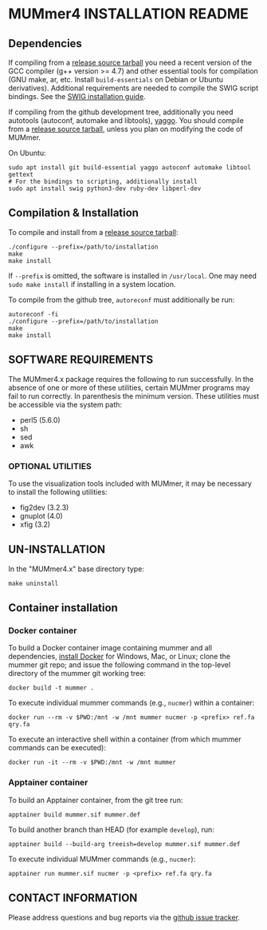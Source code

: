 # MUMmer4 INSTALLATION README

## Dependencies

If compiling from a [release source tarball](../../releases) you need a
recent version of the GCC compiler (g++ version >= 4.7) and other
essential tools for compilation (GNU make, ar, etc. Install
`build-essentials` on Debian or Ubuntu derivatives).  Additional
requirements are needed to compile the SWIG script bindings. See the
[SWIG installation guide](swig/INSTALL.md).

If compiling from the github development tree, additionally you need autotools (autoconf, automake and libtools),
[yaggo](https://github.com/gmarcais/yaggo/releases).
You should compile from a [release source tarball](../../releases), unless you plan on modifying the code of MUMmer.

On Ubuntu:

```Shell
sudo apt install git build-essential yaggo autoconf automake libtool gettext
# For the bindings to scripting, additionally install
sudo apt install swig python3-dev ruby-dev libperl-dev
```

## Compilation & Installation

To compile and install from a [release source tarball](../../releases):

```Shell
./configure --prefix=/path/to/installation
make
make install
```

If `--prefix` is omitted, the software is installed in
`/usr/local`. One may need `sudo make install` if installing in a
system location.

To compile from the github tree, `autoreconf` must additionally be run:
```Shell
autoreconf -fi
./configure --prefix=/path/to/installation
make
make install
```

## SOFTWARE REQUIREMENTS

The MUMmer4.x package requires the following to run successfully. In
the absence of one or more of these utilities, certain MUMmer programs
may fail to run correctly. In parenthesis the minimum version. These
utilities must be accessible via the system path:

* perl5 (5.6.0)
* sh
* sed
* awk

### OPTIONAL UTILITIES

To use the visualization tools included with MUMmer, it may be
necessary to install the following utilities:

* fig2dev (3.2.3)
* gnuplot (4.0)
* xfig    (3.2)



## UN-INSTALLATION

In the "MUMmer4.x" base directory type:

```Shell
make uninstall
```

## Container installation

### Docker container

To build a Docker container image containing mummer and all dependencies, [install Docker](https://docs.docker.com/get-docker/) for Windows, Mac, or Linux; clone the mummer git repo; and issue the following command in the top-level directory of the mummer git working tree:

```Shell
docker build -t mummer .
```

To execute individual mummer commands (e.g., `nucmer`) within a container:

```Shell
docker run --rm -v $PWD:/mnt -w /mnt mummer nucmer -p <prefix> ref.fa  qry.fa
```

To execute an interactive shell within a container (from which mummer commands can be executed):

```Shell
docker run -it --rm -v $PWD:/mnt -w /mnt mummer
```

### Apptainer container

To build an Apptainer container, from the git tree run:

```Shell
apptainer build mummer.sif mummer.def
```

To build another branch than HEAD (for example `develop`), run:

```Shell
apptainer build --build-arg treeish=develop mummer.sif mummer.def
```

To execute individual MUMmer commands (e.g., `nucmer`):

```Shell
apptainer run mummer.sif nucmer -p <prefix> ref.fa qry.fa
```

## CONTACT INFORMATION

Please address questions and bug reports via the [github issue
tracker](../../issues).
